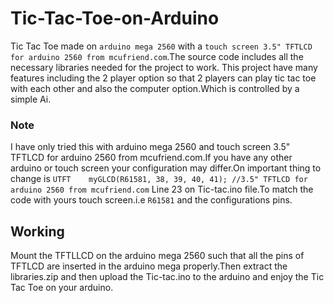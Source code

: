 # Tic-Tac-Toe-on-Arduino
Tic Tac Toe made on `arduino mega 2560` with a `touch screen 3.5" TFTLCD for arduino 2560 from mcufriend.com`.The source code includes all the necessary libraries needed for the project to work.
 This project have many features including the 2 player option so that 2 players can play tic tac toe with each other and also the computer option.Which is controlled by a simple Ai.
### Note
I have only tried this with arduino mega 2560 and touch screen 3.5" TFTLCD for arduino 2560 from mcufriend.com.If you have any other arduino or touch screen your configuration may differ.On important thing to change is 
`UTFT    myGLCD(R61581, 38, 39, 40, 41); //3.5" TFTLCD for arduino 2560 from mcufriend.com`
Line 23 on Tic-tac.ino file.To match the code with yours touch screen.i.e `R61581` and the configurations pins.
## Working
Mount the TFTLLCD on the arduino mega 2560 such that all the pins of TFTLCD are inserted in the arduino mega properly.Then extract the libraries.zip and then upload the Tic-tac.ino to the arduino and enjoy the Tic Tac Toe on your arduino.
